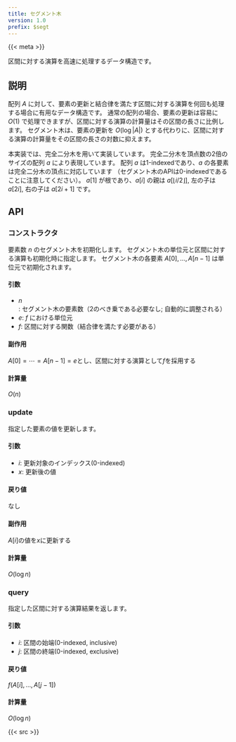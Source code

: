 ```yaml
---
title: セグメント木
version: 1.0
prefix: $segt
---
```


{{< meta >}}

区間に対する演算を高速に処理するデータ構造です。

## 説明
配列 $A$ に対して、要素の更新と結合律を満たす区間に対する演算を何回も処理する場合に有用なデータ構造です。
通常の配列の場合、要素の更新は容易に $O(1)$ で処理できますが、区間に対する演算の計算量はその区間の長さに比例します。
セグメント木は、要素の更新を $O(\log |A|)$ とする代わりに、区間に対する演算の計算量をその区間の長さの対数に抑えます。

本実装では、完全二分木を用いて実装しています。
完全二分木を頂点数の2倍のサイズの配列 $a$ により表現しています。
配列 $a$ は1-indexedであり、$a$ の各要素は完全二分木の頂点に対応しています
（セグメント木のAPIは0-indexedであることに注意してください）。
$a[1]$ が根であり、$a[i]$ の親は $a[\lfloor i / 2 \rfloor]$, 左の子は $a[2i]$, 右の子は $a[2i + 1]$ です。

## API

### コンストラクタ
要素数 $n$ のセグメント木を初期化します。
セグメント木の単位元と区間に対する演算も初期化時に指定します。
セグメント木の各要素 $A[0], \ldots, A[n - 1]$ は単位元で初期化されます。

#### 引数
- $n$: セグメント木の要素数（2のべき乗である必要なし; 自動的に調整される）
- $e$: $f$ における単位元
- $f$: 区間に対する関数（結合律を満たす必要がある）

#### 副作用
$A[0] = \cdots = A[n - 1] = e$とし、区間に対する演算として$f$を採用する

#### 計算量
$O(n)$

### update
指定した要素の値を更新します。

#### 引数
- $i$: 更新対象のインデックス(0-indexed)
- $x$: 更新後の値

#### 戻り値
なし

#### 副作用
$A[i]$の値を$x$に更新する

#### 計算量
$O(\log{n})$

### query
指定した区間に対する演算結果を返します。

#### 引数
- $i$: 区間の始端(0-indexed, inclusive)
- $j$: 区間の終端(0-indexed, exclusive)

#### 戻り値
$f(A[i], \ldots, A[j - 1])$

#### 計算量
$O(\log{n})$

{{< src >}}
